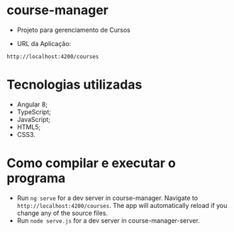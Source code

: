 # course-manager
 
- Projeto para gerenciamento de Cursos

- URL da Aplicação: 
```
http://localhost:4200/courses
```

# Tecnologias utilizadas
- Angular 8;
- TypeScript;
- JavaScript;
- HTML5;
- CSS3.

# Como compilar e executar o programa

- Run `ng serve` for a dev server in course-manager. Navigate to `http://localhost:4200/courses`. The app will automatically reload if you change any of the source files.
- Run `node serve.js` for a dev server in course-manager-server.
